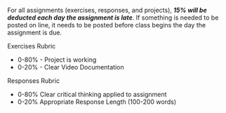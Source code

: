 For all assignments (exercises, responses, and projects), ***15% will be deducted each day the assignment is late***. If something is needed to be posted on line, it needs to be posted before class begins the day the assignment is due.

Exercises Rubric
* 0-80% - Project is working
* 0-20% - Clear Video Documentation

Responses Rubric
* 0-80% Clear critical thinking applied to assignment
* 0-20% Appropriate Response Length (100-200 words)
